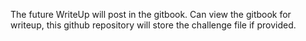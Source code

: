 The future WriteUp will post in the gitbook. Can view the gitbook for writeup, this github repository will store the challenge file if provided.

